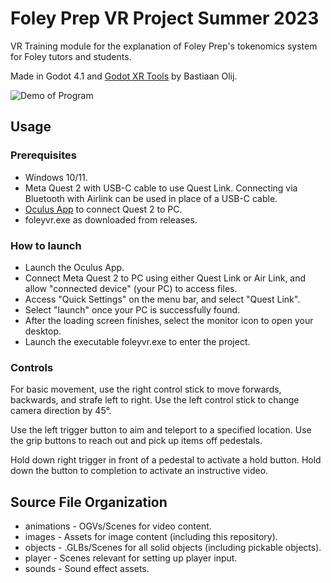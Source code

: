 # Foley Prep VR Project Summer 2023
 VR Training module for the explanation of Foley Prep's tokenomics system for Foley
 tutors and students.

 Made in Godot 4.1 and [Godot XR Tools](https://github.com/GodotVR/godot-xr-tools) by Bastiaan Olij.

![Demo of Program](src/images/demo.gif)

 ## Usage
 ### Prerequisites
 - Windows 10/11.
 - Meta Quest 2 with USB-C cable to use Quest Link. Connecting via Bluetooth with Airlink can be used in place of a USB-C cable.
 - [Oculus App](https://www.meta.com/help/quest/articles/getting-started/getting-started-with-rift-s/install-oculus-pc-app/) to connect Quest 2 to PC.
 - foleyvr.exe as downloaded from releases.

 ### How to launch
 - Launch the Oculus App.
 - Connect Meta Quest 2 to PC using either Quest Link or Air Link, and allow "connected device" (your PC) to access files.
 - Access "Quick Settings" on the menu bar, and select "Quest Link".
 - Select "launch" once your PC is successfully found.
 - After the loading screen finishes, select the monitor icon to open your desktop.
 - Launch the executable foleyvr.exe to enter the project.

 ### Controls
 For basic movement, use the right control stick to move forwards, backwards, and strafe left to right.
 Use the left control stick to change camera direction by 45°.

 Use the left trigger button to aim and teleport to a specified location.
 Use the grip buttons to reach out and pick up items off pedestals.

 Hold down right trigger in front of a pedestal to activate a hold button.
 Hold down the button to completion to activate an instructive video.

 ## Source File Organization
 - animations - OGVs/Scenes for video content.
 - images - Assets for image content (including this repository).
 - objects - .GLBs/Scenes for all solid objects (including pickable objects).
 - player - Scenes relevant for setting up player input.
 - sounds - Sound effect assets.

